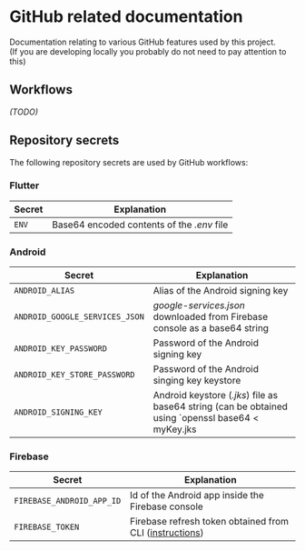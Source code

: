 # GitHub related documentation
Documentation relating to various GitHub features used by this project.  
(If you are developing locally you probably do not need to pay attention to this)

## Workflows
_(TODO)_

## Repository secrets
The following repository secrets are used by GitHub workflows:

### Flutter
| Secret | Explanation
|---|---|
|`ENV`|Base64 encoded contents of the _.env_ file|

### Android
| Secret | Explanation
|---|---|
|`ANDROID_ALIAS`|Alias of the Android signing key|
|`ANDROID_GOOGLE_SERVICES_JSON`| _google-services.json_ downloaded from Firebase console as a base64 string|
|`ANDROID_KEY_PASSWORD`|Password of the Android signing key|
|`ANDROID_KEY_STORE_PASSWORD`|Password of the Android singing key keystore|
|`ANDROID_SIGNING_KEY`| Android keystore (_.jks_) file as base64 string (can be obtained using `openssl base64 < myKey.jks | tr -d '\n' | tee myKey.jks.base64.txt`) |

### Firebase
| Secret | Explanation
|---|---|
|`FIREBASE_ANDROID_APP_ID`|Id of the Android app inside the Firebase console|
|`FIREBASE_TOKEN`|Firebase refresh token obtained from CLI ([instructions](https://firebase.google.com/docs/cli#cli-ci-systems))|
